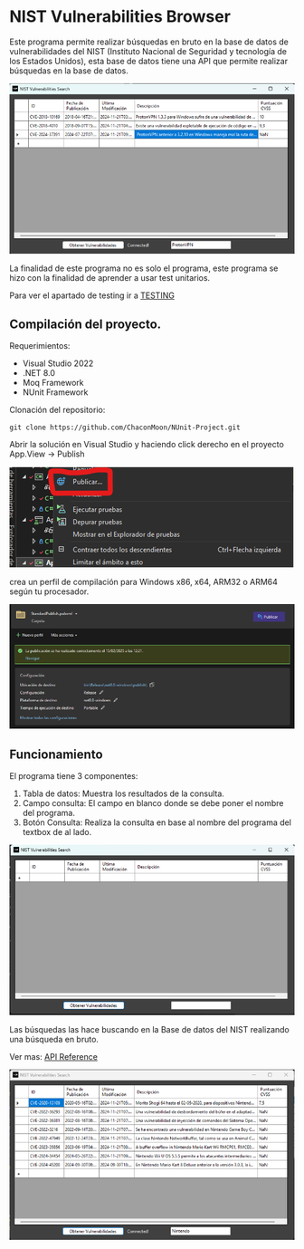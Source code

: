 # NIST Vulnerabilities Browser

Este programa permite realizar búsquedas en bruto en la base de datos de vulnerabilidades del NIST (Instituto Nacional de Seguridad y tecnología de los Estados Unidos), esta base de datos tiene una API que permite realizar búsquedas en la base de datos.

![Browser Screenshot](../images/program_screenshot.png)

La finalidad de este programa no es solo el programa, este programa se hizo con la finalidad de aprender a usar test unitarios.

Para ver el apartado de testing ir a [TESTING](docs/TESTING.md)

## Compilación del proyecto.

Requerimientos:

-  Visual Studio 2022
- .NET 8.0
- Moq Framework
- NUnit Framework

Clonación del repositorio:
```Git
git clone https://github.com/ChaconMoon/NUnit-Project.git
```
Abrir la solución en Visual Studio y haciendo click derecho en el proyecto App.View -> Publish 

![Publish Screenshot](../images/publish_screenshot.png)

crea un perfil de compilación para Windows x86, x64, ARM32 o ARM64 según tu procesador.

![Publish Profile Screenshot](../images/publish_profile_screenshot.png)

## Funcionamiento

El programa tiene 3 componentes:
1. Tabla de datos: Muestra los resultados de la consulta.
2. Campo consulta: El campo en blanco donde se debe poner el nombre del programa.
2. Botón Consulta: Realiza la consulta en base al nombre del programa del textbox de al lado.

![Program parts](../images/show_program_screenshot.png)

Las búsquedas las hace buscando en la Base de datos del NIST realizando una búsqueda en bruto.



Ver mas: [API Reference](https://nvd.nist.gov/developers/vulnerabilities)

![alt text](../images/example_screenhot.png)